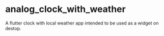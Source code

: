 # analog_clock_with_weather
A flutter clock with local weather app intended to be used as a widget on destop.
